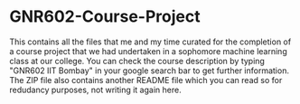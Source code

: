 # GNR602-Course-Project
This contains all the files that me and my time curated for the completion of a course project that we had undertaken in a sophomore machine learning class at our college. You can check the course description by typing "GNR602 IIT Bombay" in your google search bar to get further information. 
The ZIP file also contains another README file which you can read so for redudancy purposes, not writing it again here. 
